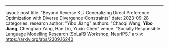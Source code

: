 ---
layout: post
title:  "Beyond Reverse KL: Generalizing Direct Preference Optimization with Diverse Divergence Constraints"
date:   2023-09-28
categories: research
author: "Yibo Jiang"
authors: "Chaoqi Wang, <strong>Yibo Jiang</strong>, Chenghao Yang, Han Liu, Yuxin Chen"
venue: "Socially Responsible Language Modelling Research (SoLaR) Workshop, NeurIPS."
arxiv: https://arxiv.org/abs/2309.16240
